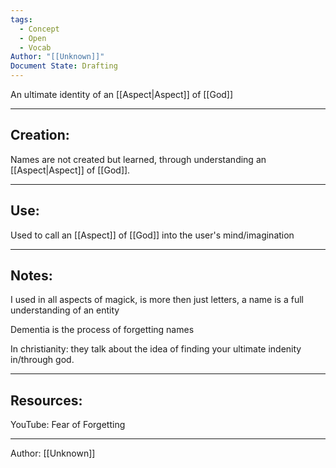 ```yaml
---
tags:
  - Concept
  - Open
  - Vocab
Author: "[[Unknown]]"
Document State: Drafting
---
```

An ultimate identity of an [[Aspect|Aspect]] of [[God]]
- - -
## Creation:
Names are not created but learned, through understanding an [[Aspect|Aspect]] of [[God]].
- - -
## Use:
Used to call an [[Aspect]] of [[God]] into the user's mind/imagination
- - -
## Notes:
I used in all aspects of magick, is more then just letters, a name is a full understanding of an entity

Dementia is the process of forgetting names

In christianity: they talk about the idea of finding your ultimate indenity in/through god. 
- - -
## Resources:
YouTube: Fear of Forgetting
- - -
Author: [[Unknown]]